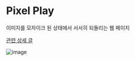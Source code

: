 # Pixel Play

이미지를 모자이크 된 상태에서 서서히 되돌리는 웹 페이지

[관련 상세 글](http://blog.wlswoo.com/)

![image](Example.gif)

